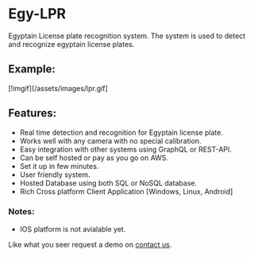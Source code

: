 # Egy-LPR

Egyptain License plate recognition system.
The system is used to detect and recognize egyptain license plates.

## Example:
[!imgif](/assets/images/lpr.gif]
## Features: 
- Real time detection and recognition for Egyptain license plate.
- Works well with any  camera with no special calibration.
- Easy integration with other systems using GraphQL or REST-API.
- Can be self hosted or pay as you go on AWS.
- Set it up in few minutes.
- User friendly system.
- Hosted Database using both SQL or NoSQL database.
- Rich Cross platform Client Application [Windows, Linux, Android]

### Notes:
- IOS platform is not avialable yet.

Like what you seer request a demo on [contact us](mohamed.khaled.courses@gmail.com).


